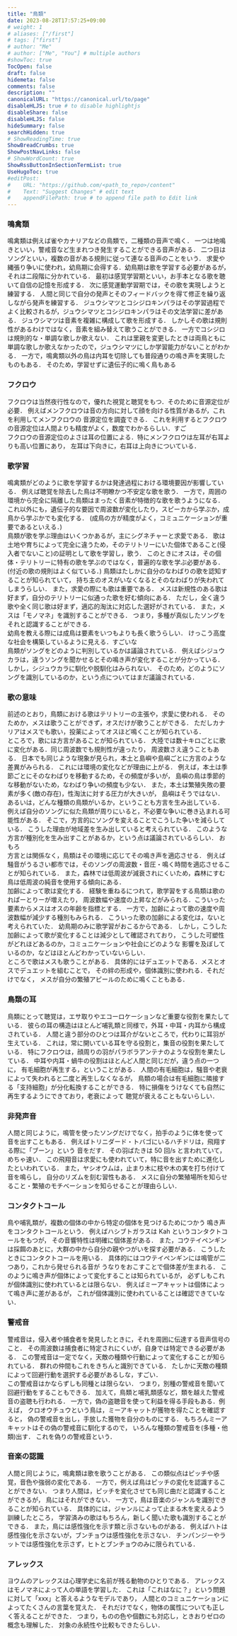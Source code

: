 ```yaml
---
title: "鳥類"
date: 2023-08-28T17:57:25+09:00
# weight: 1
# aliases: ["/first"]
# tags: ["first"]
# author: "Me"
# author: ["Me", "You"] # multiple authors
#showToc: true
TocOpen: false
draft: false
hidemeta: false
comments: false
description: ""
canonicalURL: "https://canonical.url/to/page"
disableHLJS: true # to disable highlightjs
disableShare: false
disableHLJS: false
hideSummary: false
searchHidden: true
# ShowReadingTime: true
ShowBreadCrumbs: true
ShowPostNavLinks: false
# ShowWordCount: true
ShowRssButtonInSectionTermList: true
UseHugoToc: true
#editPost:
#    URL: "https://github.com/<path_to_repo>/content"
#    Text: "Suggest Changes" # edit text
#    appendFilePath: true # to append file path to Edit link
---
```


### 鳴禽類

鳴禽類は例えば雀やカナリアなどの鳥類で，二種類の音声で鳴く．
一つは地鳴きといい，警戒音など生まれつき発生することができる音声がある．
二つ目はソングといい，複数の音がある規則に従って連なる音声のことをいう．
求愛や縄張り争いに使われ，幼鳥期に会得する．幼鳥期は歌を学習する必要があるが，それは二段階に分かれている．
最初は感覚学習期といい，お手本となる歌を聴いて自信の記憶を形成する．
次に感覚運動学習期では，その歌を実現しようと練習する．
人間と同じで自分の発声とそのフィードバックを得て修正を繰り返しながら発声を練習する．
ジュウシマツとコシジロキンパラはその学習過程でよく比較されるが，ジュウシマツとコシジロキンパラはその文法学習に差がある．
ジュウシマツは音素を複雑に構成して歌を形成する．
しかしその歌は規則性があるわけではなく，音素を組み替えて歌うことができる．
一方でコシジロは規則的な・単調な歌しか歌えない．
これは里親を変更したときは両鳥ともに単調な歌しか歌えなかったので，ジュウシマツにしか学習能力がないことがわかる．
一方で，鳴禽類以外の鳥は内耳を切除しても普段通りの鳴き声を実現したものもある．
そのため，学習せずに遺伝子的に鳴く鳥もある

### フクロウ

フクロウは当然夜行性なので，優れた視覚と聴覚をもつ．そのために音源定位が必要．
例えばメンフクロウは音の方向に対して顔を向ける性質があるが，これを利用してメンフクロウの
音源定位を調査できる．
これを利用するとフクロウの音源定位は人間よりも精度がよく，数度でわかるらしい．すご\
フクロウの音源定位のよさは耳の位置による．特にメンフクロウは左耳が右耳よりも高い位置にあり，
左耳は下向きに，右耳は上向きについている．

### 歌学習

鳴禽類がどのように歌を学習するかは発達過程における環境要因が影響している．
例えば聴覚を除去した鳥は不明瞭かつ不安定な歌を歌う．
一方で，周囲の環境から完全に隔離した鳥類はまったく音素が特徴的な歌を歌うようになる．
これ以外にも，遺伝子的な要因で周波数が変化したり，スピーカから学ぶか，成鳥から学ぶかでも変化する．
(成鳥の方が精度がよく，コミュニケーションが重要であるといえる．)\
鳥類が歌を学ぶ理由はいくつかあるが，主にシグネチャーと求愛である．
歌は土地や育ちによって完全に違うため，そのテリトリーにいた個体であること(侵入者でないこと)の証明として歌を学習し，歌う．
このときにオスは，その個体・テリトリーに特有の歌を学ぶのではなく，普遍的な歌を学ぶ必要がある．
(付近の歌の規則はよく似ている．)
鳥類はたしかに自分のなわばりの歌を認知することが知られていて，
持ち主のオスがいなくなるとそのなわばりが失われてしまうらしい．
また，求愛の際にも歌は重要である．
メスは新規性のある歌は好まず，自分のテリトリーに似通った歌を好む傾向にある．
ただし，全く違う歌や全く同じ歌は好まず，適応的淘汰に対応した選好がされている．
また，メスは「モノマネ」を識別することができる．
つまり，多種が真似したソングをそれと認識することができる．\
幼鳥を教える際には成鳥は要素をいつもよりも長く歌うらしい．
けっこう高度な社会を構築しているように見える．すごいな\
鳥類がソングをどのように判別しているかは議論されている．
例えばシジュウカラは，違うソングを聞かせるとその鳴き声が変化することが分かっている．
しかし，シジュウカラに馴化や脱馴化はみられない．
そのため，どのようにソングを識別しているのか，という点についてはまだ議論されている．

### 歌の意味

前述のとおり，鳥類における歌はテリトリーの主張や，求愛に使われる．
そのためか，メスは歌うことができず，オスだけが歌うことができる．
ただしカナリアはメスでも歌い，投薬によってオスほど鳴くことが知られている．\
ところで，歌には方言があることが知られている．
大陸では数十キロごとに歌に変化がある．同じ周波数でも規則性が違ったり，
周波数さえ違うこともある．
日本でも同じような現象が見られ，本土と島嶼や島嶼ごとに方言のような差異がみられる．
これには環境の変化などが理由に上がる．
例えば，本土は季節ごとにそのなわばりを移動するため，その頻度が多いが，
島嶼の鳥は季節的な移動がないため，なわばり争いの頻度も少ない．
また，本土は繁殖失敗の要素が多く(敵の存在)，性淘汰に対する圧力が大きいが，
島嶼はそうではない．
あるいは，どんな種類の鳥類がいるか，ということも方言を生み出している．
例えば自分のソングに似た鳥類が周りにいると，不必要な争いに巻き込まれる可能性がある．
そこで，方言的にソングを変えることでこうした争いを減らしている．
こうした理由が地域差を生み出していると考えられている．
このような方言が種別化を生み出すことがあるか，という点は議論されているらしい．
おもろ\
方言とは関係なく，鳥類はその環境に応じてその鳴き声を適応させる．
例えば騒音がうるさい都市では，そのソングの周波数・音圧・鳴く時間を適応させることが知られている．
また，森林では低周波が減衰されにくいため，森林にすむ鳥は低周波の純音を使用する傾向にある．\
加齢によって歌は変化する．
経験を重ねるにつれて，歌学習をする鳥類は歌のれぱーとりーが増えたり，
周波数幅や速度の上昇などがみられる．こういった要素からメスはオスの年齢を指標とする．
一方で，加齢によって歌の速度や周波数幅が減少する種別もみられる．
こういった歌の加齢による変化は，ないと考えられていた．
幼鳥期のみに歌学習がおこるからである．
しかし，こうした加齢によって歌が変化することは減少として確認されており，
こうした可塑性がどれほどあるのか，コミュニケーションや社会にどのような
影響を及ぼしているのか，などはほとんどわかっていないらしい．\
ところで歌はメスも歌うことがある．
具体的にはデュエットである．メスとオスでデュエットを組むことで，
その絆の形成や，個体識別に使われる．それだけでなく，
メスが自分の繁殖アピールのために鳴くこともある．

### 鳥類の耳

鳥類にとって聴覚は，エサ取りやエコーロケーションなど重要な役割を果たしている．
彼らの耳の構造はほとんど哺乳類と同様で，外耳・中耳・内耳から構成されている．
人間と違う部分のひとつは耳介がないところで，代わりに耳羽が生えている．
これは，常に開いている耳を守る役割と，集音の役割を果たしている．
特にフクロウは，顔周りの羽がパラボラアンテナのような役割を果たしている．
中耳や内耳・蝸牛の役割はほとんど人間と同じだが，違う点の一つに，
有毛細胞が再生する，ということがある．
人間の有毛細胞は，騒音や老衰によって失われると二度と再生しなくなるが，
鳥類の場合は有毛細胞に隣接する「支持細胞」が分化転換することができる．
特に損傷をうけなくても自然に再生するようにできており，老衰によって
聴覚が衰えることもないらしい．

### 非発声音

人間と同じように，鳴管を使ったソングだけでなく，拍手のように体を使って
音を出すこともある．
例えばトリニダード・トバゴにいるハチドリは，飛翔する際に「ブーン」という
音をだす．
その羽ばたきは 50 回/s と言われていて，めちゃ速い．
この飛翔音は求愛にも使われていて，特に音を出すために進化したといわれている．
また，ヤシオウムは，止まり木に枝や木の実を打ち付けて音を鳴らし，
自分のリズムを刻む習性もある．
メスに自分の繁殖場所を知らせること・繁殖のモチベーションを知らせることが理由らしい．

### コンタクトコール

鳥や哺乳類が，複数の個体の中から特定の個体を見つけるためにつかう
鳴き声をコンタクトコールという．
例えばハシブトガラスは Kah というコンタクトコールをもつが，
その音響特性は明確に個体差がある．
また，コウテイペンギンは採餌のあとに，大群の中から自分の親やつがいを探す必要がある．
こうしたときにコンタクトコールを用いる．
具体的にはコウテイペンギンには鳴管が二つあり，これから発せられる音が
うなりをおこすことで個体差が生まれる．
このように鳴き声が個体によって変化することは知られているが，
必ずしもこれが個体識別に使われているとは限らない．
例えばミーアキャットは個体によって鳴き声に差があるが，
これが個体識別に使われていることは確認できていない．

### 警戒音

警戒音は，侵入者や捕食者を発見したときに，それを周囲に伝達する音声信号のこと．
その周波数は捕食者に特定されにくいが，自身では特定できる必要がある．
この警戒音は一定でなく，天敵の種類や行動によって変化することが知られている．
群れの仲間もこれをきちんと識別できている．
たしかに天敵の種類によって回避行動を選択する必要があるしな，すごい．\
この警戒音はかならずしも同種とは限らない．
つまり，別種の警戒音を聞いて回避行動をすることもできる．
加えて，鳥類と哺乳類感など，類を越えた警戒音の盗聴も行われる．
一方で，偽の盗聴音を使って利益を得る手段もある．例えば，
クロオウチュウという鳥は，ミーアキャットが獲物を得たことを確認すると，
偽の警戒音を出し，手放した獲物を自分のものにする．
もちろんミーアキャットはその偽の警戒音に馴化するので，
いろんな種類の警戒音を(多種・他類)出す．
これを偽りの警戒音という．

### 音楽の認識

人間と同じように，鳴禽類は歌を歌うことがある．
この類似点はピッチや感覚，音色や強弱の変化である．
一方で，例えば鳥はピッチの変化を認識することができない．
つまり人間は，ピッチを変化させても同じ曲だと認識することができるが，
鳥にはそれができない．
一方で，鳥は音楽のジャンルを識別できることが知られている．
具体的には，ジャンルによって止まる木を変えるよう訓練したところ，
学習済みの歌はもちろん，新しく聞いた歌も識別することができる．
また，鳥には感性強化を示す類と示さないものがある．
例えばハトは感性強化を示さないが，ブンチョウは感性強化を示さない．
チンパンジーやラットでは感性強化を示さず，ヒトとブンチョウのみに限られている．

### アレックス

ヨウムのアレックスは心理学史に名前が残る動物のひとりである．
アレックスはモノマネによって人の単語を学習した．
これは「これはなに？」という問題に対して「xxx」と答えるようなモデルであり，
人間とのコミュニケーションによってたくさんの言葉を覚えた．
それだけでなく，物体の属性についても正しく答えることができた．
つまり，ものの色や個数にも対応し，ときおりゼロの概念も理解した．
対象の永続性や比較もできたらしい．
